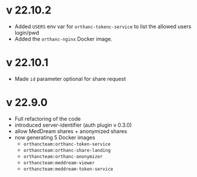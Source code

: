 v 22.10.2
========

- Added `USERS` env var for `orthanc-tokenc-service` to list the allowed users login/pwd
- Added the `orthanc-nginx` Docker image.

v 22.10.1
========

- Made `id` parameter optional for share request

v 22.9.0
========

- Full refactoring of the code
- introduced server-identifier (auth plugin v 0.3.0)
- allow MedDream shares + anonymized shares
- now generating 5 Docker images
  - `orthancteam:orthanc-token-service`
  - `orthancteam:orthanc-share-landing`
  - `orthancteam:orthanc-anonymizer`
  - `orthancteam:meddream-viewer`
  - `orthancteam:meddream-token-service`


